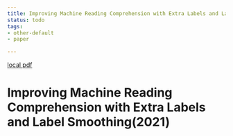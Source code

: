 ```yaml
---
title: Improving Machine Reading Comprehension with Extra Labels and Label Smoothing(2021)
status: todo
tags:
- other-default
- paper

---
```


[local pdf](../../../pdfs/2021-Improving%20Machine%20Reading%20Comprehension%20with%20Extra%20Labels%20and%20Label%20Smoothing.pdf)

# Improving Machine Reading Comprehension with Extra Labels and Label Smoothing(2021)
